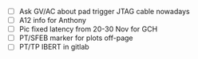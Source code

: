 - [ ] Ask GV/AC about pad trigger JTAG cable nowadays
- [ ] A12 info for Anthony
- [ ] Pic fixed latency from 20-30 Nov for GCH
- [ ] PT/SFEB marker for plots off-page
- [ ] PT/TP IBERT in gitlab
